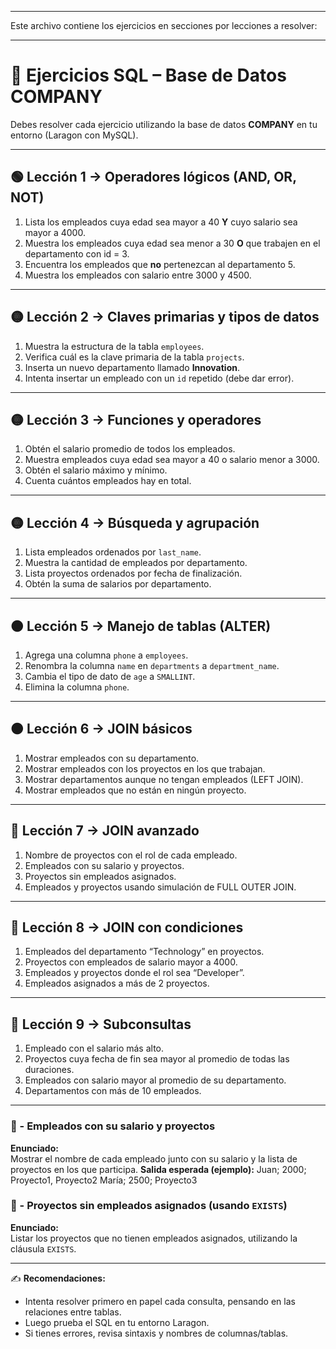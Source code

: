 
---

Este archivo contiene los ejercicios en secciones por lecciones a resolver:

---

# 📘 Ejercicios SQL – Base de Datos COMPANY
  
Debes resolver cada ejercicio utilizando la base de datos **COMPANY** en tu entorno (Laragon con MySQL).

---

## 🟢 Lección 1 → Operadores lógicos (AND, OR, NOT)

1. Lista los empleados cuya edad sea mayor a 40 **Y** cuyo salario sea mayor a 4000.  
2. Muestra los empleados cuya edad sea menor a 30 **O** que trabajen en el departamento con id = 3.  
3. Encuentra los empleados que **no** pertenezcan al departamento 5.  
4. Muestra los empleados con salario entre 3000 y 4500.  

---

## 🟡 Lección 2 → Claves primarias y tipos de datos

1. Muestra la estructura de la tabla `employees`.  
2. Verifica cuál es la clave primaria de la tabla `projects`.  
3. Inserta un nuevo departamento llamado **Innovation**.  
4. Intenta insertar un empleado con un `id` repetido (debe dar error).  

---

## 🟡 Lección 3 → Funciones y operadores

1. Obtén el salario promedio de todos los empleados.  
2. Muestra empleados cuya edad sea mayor a 40 o salario menor a 3000.  
3. Obtén el salario máximo y mínimo.  
4. Cuenta cuántos empleados hay en total.  

---

## 🟡 Lección 4 → Búsqueda y agrupación

1. Lista empleados ordenados por `last_name`.  
2. Muestra la cantidad de empleados por departamento.  
3. Lista proyectos ordenados por fecha de finalización.  
4. Obtén la suma de salarios por departamento.  

---

## 🟠 Lección 5 → Manejo de tablas (ALTER)

1. Agrega una columna `phone` a `employees`.  
2. Renombra la columna `name` en `departments` a `department_name`.  
3. Cambia el tipo de dato de `age` a `SMALLINT`.  
4. Elimina la columna `phone`.  

---

## 🟠 Lección 6 → JOIN básicos

1. Mostrar empleados con su departamento.  
2. Mostrar empleados con los proyectos en los que trabajan.  
3. Mostrar departamentos aunque no tengan empleados (LEFT JOIN).  
4. Mostrar empleados que no están en ningún proyecto.  

---

## 🔴 Lección 7 → JOIN avanzado

1. Nombre de proyectos con el rol de cada empleado.  
2. Empleados con su salario y proyectos.  
3. Proyectos sin empleados asignados.  
4. Empleados y proyectos usando simulación de FULL OUTER JOIN.  

---

## 🔴 Lección 8 → JOIN con condiciones

1. Empleados del departamento “Technology” en proyectos.  
2. Proyectos con empleados de salario mayor a 4000.  
3. Empleados y proyectos donde el rol sea “Developer”.  
4. Empleados asignados a más de 2 proyectos.  

---

## 🔴 Lección 9 → Subconsultas

1. Empleado con el salario más alto.  
2. Proyectos cuya fecha de fin sea mayor al promedio de todas las duraciones.  
3. Empleados con salario mayor al promedio de su departamento.  
4. Departamentos con más de 10 empleados.  

---

### 📌  - Empleados con su salario y proyectos
**Enunciado:**  
Mostrar el nombre de cada empleado junto con su salario y la lista de proyectos en los que participa. 
**Salida esperada (ejemplo):**
Juan; 2000; Proyecto1, Proyecto2
María; 2500; Proyecto3

### 📌  - Proyectos sin empleados asignados (usando `EXISTS`)
**Enunciado:**  
Listar los proyectos que no tienen empleados asignados, utilizando la cláusula `EXISTS`.  

---

✍️ **Recomendaciones:**  
- Intenta resolver primero en papel cada consulta, pensando en las relaciones entre tablas.  
- Luego prueba el SQL en tu entorno Laragon.  
- Si tienes errores, revisa sintaxis y nombres de columnas/tablas.
